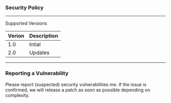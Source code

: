 ### Security Policy ###
---
Supported Versions

| Verion      | Description |
| ----------- | ----------- |
| 1.0         | Intial      |
| 2.0         | Updates     |

---


### Reporting a Vulnerability ###

Please report (suspected) security vulnerabilities me. If the issue is confirmed, we will release a patch as soon as possible depending on complexity.